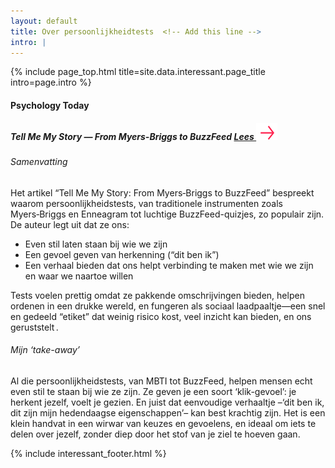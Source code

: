 ```yaml
---
layout: default
title: Over persoonlijkheidtests  <!-- Add this line -->
intro: |
---
```


{% include page_top.html 
   title=site.data.interessant.page_title 
   intro=page.intro 
%}

<div class="custom-section interessant">

  <h4>Psychology Today</h4>

<h5>
  Tell Me My Story — From Myers-Briggs to BuzzFeed
  <a href="https://www.psychologytoday.com/us/blog/positively-media/202506/tell-me-my-story-from-myers-briggs-to-buzzfeed" class="lees" target="_blank" rel="noopener">
    Lees  <img src="/assets/images/global/arrow-red.svg" alt="-->" class="arrow-red">
  </a>
</h5>

<h6>Samenvatting</h6>

<p>Het artikel “Tell Me My Story: From Myers‑Briggs to BuzzFeed” bespreekt waarom persoonlijkheidstests, van traditionele instrumenten zoals Myers‑Briggs en Enneagram tot luchtige BuzzFeed-quizjes, zo populair zijn. De auteur legt uit dat ze ons:</p>

<ul class="bullets">

<li>Even stil laten staan bij wie we zijn</li>

<li>Een gevoel geven van herkenning (“dit ben ik”)</li>

<li>Een verhaal bieden dat ons helpt verbinding te maken met wie we zijn en waar we naartoe willen</li>
</ul>

<p>Tests voelen prettig omdat ze pakkende omschrijvingen bieden, helpen ordenen in een drukke wereld, en fungeren als sociaal laadpaaltje—een snel en gedeeld “etiket” dat weinig risico kost, veel inzicht kan bieden, en ons geruststelt .</p>

<h6>Mijn ‘take-away’</h6>
<p>Al die persoonlijkheidstests, van MBTI tot BuzzFeed, helpen mensen echt even stil te staan bij wie ze zijn. Ze geven je een soort ‘klik-gevoel’: je herkent jezelf, voelt je gezien. En juist dat eenvoudige verhaaltje –‘dit ben ik, dit zijn mijn hedendaagse eigenschappen’– kan best krachtig zijn. Het is een klein handvat in een wirwar van keuzes en gevoelens, en ideaal om iets te delen over jezelf, zonder diep door het stof van je ziel te hoeven gaan.</p>

{% include interessant_footer.html %}
  
</div>

